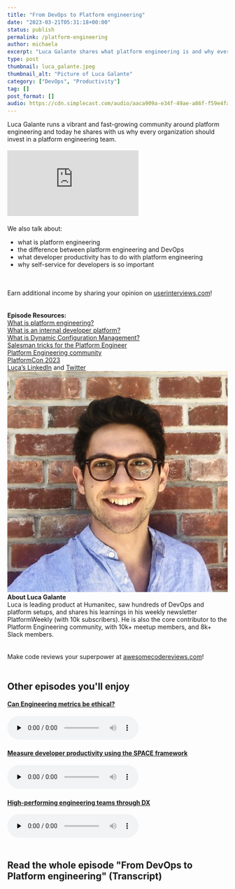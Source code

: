 ```yaml
---
title: "From DevOps to Platform engineering"
date: "2023-03-21T05:31:18+00:00"
status: publish
permalink: /platform-engineering
author: michaela
excerpt: "Luca Galante shares what platform engineering is and why every organization should invest in a platform engineering team."
type: post
thumbnail: luca_galante.jpeg
thumbnail_alt: "Picture of Luca Galante"
category: ["DevOps", "Productivity"]
tag: []
post_format: []
audio: https://cdn.simplecast.com/audio/aaca909a-e34f-49ae-a86f-f59e4fa807f0/episodes/2d95225a-068b-4a09-8b2e-e6a7d0faaa46/audio/f2fc6164-fa3e-4807-ba2c-e81616fcbe1e/default_tc.mp3
---
```


<div class="episode-about">
Luca Galante runs a vibrant and fast-growing community around platform engineering and today he shares with us why every organization should invest in a platform engineering team.  
    <br/> <br/> 
    <div class="video-container">
<iframe class="video" src="https://www.youtube-nocookie.com/embed/UaGf7HF-unc" title="YouTube video player" rel=0"  frameborder="0" allowfullscreen="allowfullscreen allow="accelerometer; autoplay; clipboard-write; encrypted-media; gyroscope; picture-in-picture" allowfullscreen></iframe>
</div>
    <br/>
    We also talk about:
    <ul>
        <li>what is platform engineering</li>
        <li>the difference between platform engineering and DevOps</li>
        <li>what developer productivity has to do with platform engineering</li>
        <li>why self-service for developers is so important</li>
    </ul>
</div>
<br/><br/>
<div class="sponsorship">
Earn additional income by sharing your opinion on <a href="https://www.userinterviews.com/hello" target="_blank" rel="noopener noreferrer">userinterviews.com</a>!
</div> 
<br/><br/>
<div class=" episode-links">
<b>Episode Resources:</b><br/>
<a href="https://platformengineering.org/blog/what-is-platform-engineering" target="_blank" rel="noopener noreferrer">What is platform engineering?</a></br>   
<a href="https://internaldeveloperplatform.org/what-is-an-internal-developer-platform/" >What is an internal developer platform?</a></br>    
<a href="https://humanitec.com/blog/what-is-dynamic-configuration-management" target="_blank" rel="noopener noreferrer">What is Dynamic Configuration Management?</a></br>
<a href="https://www.youtube.com/watch?v=ApEOiNC4GrA" target="_blank" rel="noopener noreferrer">Salesman tricks for the Platform Engineer</a></br>
<a href="https://platformengineering.org/slack-rd" target="_blank" rel="noopener noreferrer">Platform Engineering community</a></br>
<a href="https://platformcon.com/" target="_blank" rel="noopener noreferrer">PlatformCon 2023</a></br>
<a href="https://www.linkedin.com/in/luca-galante/" target="_blank" rel="noopener noreferrer">Luca’s LinkedIn<a/> and <a href="https://twitter.com/luca_cloud" target="_blank" rel="noopener noreferrer">Twitter</a>
</div>

<div class="row pt-2 align-items-center">
    <div class="col-4 guest-picture">
    <img src="luca_galante.jpeg" alt="Luca Galante"/>
    </div>
    <div class="col-8 guest-about">
    <b>About Luca Galante</b><br/>
    Luca is leading product at Humanitec, saw hundreds of DevOps and platform setups, and shares his learnings in his weekly newsletter PlatformWeekly (with 10k subscribers). He is also the core contributor to the Platform Engineering community, with 10k+ meetup members, and 8k+ Slack members.
    </div>
</div>
<br/><br/>
<div class="sponsorship">
Make code reviews your superpower at <a href="https://awesomecodereviews.com">awesomecodereviews.com</a>!
</div> 
<br/>
<div>
  <h2>Other episodes you'll enjoy</h2>
<div class="row-md-6">
      <div class="row g-0 border rounded overflow-hidden flex-md-row mb-4 shadow-sm h-md-250 position-relative">
          <div class="col p-4 d-flex flex-column position-static">
            <a href="https://www.software-engineering-unlocked.com/engineering-metrics/"><h4 class="mb-0">Can Engineering metrics be ethical?</h3></a>
  <audio controls preload="none">
               <source src="https://cdn.simplecast.com/audio/aaca909a-e34f-49ae-a86f-f59e4fa807f0/episodes/14f69a24-bf6f-4e84-8dd8-f57c3f73c32b/audio/3bc44755-6fc4-41cd-84bd-bc6e2228c0aa/default_tc.mp3" />
              </audio>
          </div>
        </div>
      </div>
    <div class="row-md-6">
      <div class="row g-0 border rounded overflow-hidden flex-md-row mb-4 shadow-sm h-md-250 position-relative">
          <div class="col p-4 d-flex flex-column position-static">
                       <a href="https://software-engineering-unlocked.com/measure-developer-productivity-space/"><h4 class="mb-0">Measure developer productivity using the SPACE framework</h3></a>
  <audio controls preload="none">
                <source src="https://cdn.simplecast.com/audio/aaca909a-e34f-49ae-a86f-f59e4fa807f0/episodes/5f2f49ae-1df9-4c13-9a52-670548e10892/audio/f557f044-ac96-40a4-b6b4-f8f215a1a81b/default_tc.mp3" />
              </audio>
          </div>
        </div>
      </div>
          <div class="row-md-6">
      <div class="row g-0 border rounded overflow-hidden flex-md-row mb-4 shadow-sm h-md-250 position-relative">
          <div class="col p-4 d-flex flex-column position-static">
                       <a href="https://software-engineering-unlocked.com/developer-experience-job/"> <h4 class="mb-0">High-performing engineering teams through DX</h3></a>
  <audio controls preload="none">
                <source src="https://cdn.simplecast.com/audio/aaca909a-e34f-49ae-a86f-f59e4fa807f0/episodes/08be65aa-4b4e-41f5-8d94-3611ef987d90/audio/98662bb1-c656-4b89-afbc-ab4ce94e697f/default_tc.mp3" />
              </audio>
          </div>
        </div>
      </div>
</div>
<br/>

## Read the whole episode "From DevOps to Platform engineering" (Transcript)
